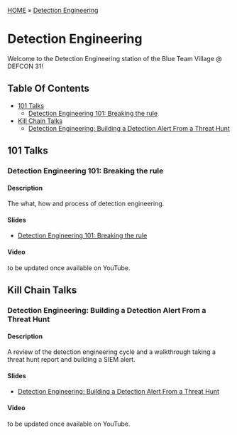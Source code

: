 [HOME](../README.md) » [Detection Engineering](README.md)
# Detection Engineering
Welcome to the Detection Engineering station of the Blue Team Village @ DEFCON 31!

## Table Of Contents
- [101 Talks](#101-talks)
    - [Detection Engineering 101: Breaking the rule](#detection-engineering-101-breaking-the-rule)
- [Kill Chain Talks](#kill-chain-talks)
    - [Detection Engineering: Building a Detection Alert From a Threat Hunt](#detection-engineering-building-a-detection-alert-from-a-threat-hunt)


## 101 Talks
### Detection Engineering 101: Breaking the rule
#### Description
The what, how and process of detection engineering.

#### Slides
- [Detection Engineering 101: Breaking the rule](<Presentations/BTV-DE-Breaking-the-Rule-Oldmonk.pptx>)

#### Video
to be updated once available on YouTube.

## Kill Chain Talks
### Detection Engineering: Building a Detection Alert From a Threat Hunt
#### Description
A review of the detection engineering cycle and a walkthrough taking a threat hunt report and building a SIEM alert.

#### Slides
- [Detection Engineering: Building a Detection Alert From a Threat Hunt](<Presentations/BTV - Project Obsidian - Detection Engineering Walkthrough - Section1 - Building SIEM Alert - DC31.pptx>)

#### Video
to be updated once available on YouTube.
